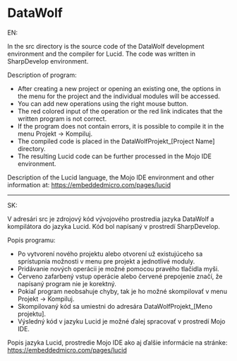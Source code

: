 # DataWolf

EN:

In the src directory is the source code of the DataWolf development environment and the compiler for Lucid. The code was written in SharpDevelop environment.

Description of program:
- After creating a new project or opening an existing one, the options in the menu for the project and the individual modules will be accessed.
- You can add new operations using the right mouse button.
- The red colored input of the operation or the red link indicates that the written program is not correct.
- If the program does not contain errors, it is possible to compile it in the menu Projekt -> Kompiluj.
- The compiled code is placed in the DataWolfProjekt_[Project Name] directory.
- The resulting Lucid code can be further processed in the Mojo IDE environment.

Description of the Lucid language, the Mojo IDE environment and other information at: https://embeddedmicro.com/pages/lucid

--------------------------------------------------------------------------------

SK:

V adresári src je zdrojový kód vývojového prostredia jazyka DataWolf a kompilátora do jazyka Lucid. Kód bol napísaný v prostredí SharpDevelop.

Popis programu:
- Po vytvorení nového projektu alebo otvorení už existujúceho sa sprístupnia možnosti v menu pre projekt a jednotlivé moduly.
- Pridávanie nových operácii je možné pomocou pravého tlačidla myši.
- Červeno zafarbený vstup operácie alebo červené prepojenie značí, že napísaný program nie je korektný.
- Pokiaľ program neobsahuje chyby, tak je ho možné skompilovať v menu Projekt -> Kompiluj.
- Skompilovaný kód sa umiestni do adresára DataWolfProjekt_[Meno projektu].
- Výsledný kód v jazyku Lucid je možné ďalej spracovať v prostredí Mojo IDE.

Popis jazyka Lucid, prostredie Mojo IDE ako aj ďalšie informácie na stránke: https://embeddedmicro.com/pages/lucid

